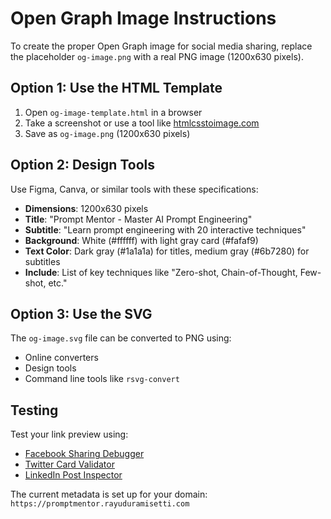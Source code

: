 # Open Graph Image Instructions

To create the proper Open Graph image for social media sharing, replace the placeholder `og-image.png` with a real PNG image (1200x630 pixels).

## Option 1: Use the HTML Template
1. Open `og-image-template.html` in a browser
2. Take a screenshot or use a tool like [htmlcsstoimage.com](https://htmlcsstoimage.com)
3. Save as `og-image.png` (1200x630 pixels)

## Option 2: Design Tools
Use Figma, Canva, or similar tools with these specifications:
- **Dimensions**: 1200x630 pixels
- **Title**: "Prompt Mentor - Master AI Prompt Engineering"
- **Subtitle**: "Learn prompt engineering with 20 interactive techniques"
- **Background**: White (#ffffff) with light gray card (#fafaf9)
- **Text Color**: Dark gray (#1a1a1a) for titles, medium gray (#6b7280) for subtitles
- **Include**: List of key techniques like "Zero-shot, Chain-of-Thought, Few-shot, etc."

## Option 3: Use the SVG
The `og-image.svg` file can be converted to PNG using:
- Online converters
- Design tools
- Command line tools like `rsvg-convert`

## Testing
Test your link preview using:
- [Facebook Sharing Debugger](https://developers.facebook.com/tools/debug/)
- [Twitter Card Validator](https://cards-dev.twitter.com/validator)
- [LinkedIn Post Inspector](https://www.linkedin.com/post-inspector/)

The current metadata is set up for your domain: `https://promptmentor.rayuduramisetti.com`